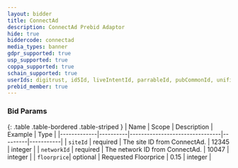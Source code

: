 ```yaml
---
layout: bidder
title: ConnectAd
description: ConnectAd Prebid Adaptor
hide: true
biddercode: connectad
media_types: banner
gdpr_supported: true
usp_supported: true
coppa_supported: true
schain_supported: true
userIds: digitrust, id5Id, liveIntentId, parrableId, pubCommonId, unifiedId
prebid_member: true
---
```



### Bid Params

{: .table .table-bordered .table-striped }
| Name        | Scope    | Description                    | Example | Type      |
|-------------|----------|--------------------------------|---------|-----------|
| `siteId`    | required | The site ID from ConnectAd.    | 12345   | integer   |
| `networkId` | required | The network ID from ConnectAd. | 10047   | integer   |
| `floorprice`| optional | Requested Floorprice           | 0.15    | integer   |

